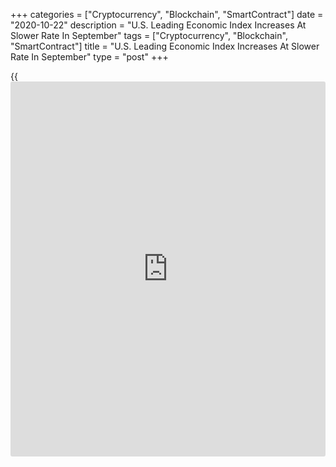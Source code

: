 +++
categories = ["Cryptocurrency", "Blockchain", "SmartContract"]
date = "2020-10-22"
description = "U.S. Leading Economic Index Increases At Slower Rate In September"
tags = ["Cryptocurrency", "Blockchain", "SmartContract"]
title = "U.S. Leading Economic Index Increases At Slower Rate In September"
type = "post"
+++

{{<iframe id="large-banner" src="https://www.bounty.group/#slide=21.0" width="100%" height="600" scrolling="no" style="border: 0px solid rgb(216, 221, 230); border-radius: 3px;">}}

Suggesting the U.S. [economy][1] could be losing momentum heading into
the final quarter of 2020, the Conference Board released a report on
Thursday showing a slowdown in the pace of growth by its reading on
leading economic indicators.

The Conference Board said its leading economic index climbed by 0.7
percent in September after surging up by a revised 1.4 percent in
August.

Economists had expected the index to rise by 0.6 percent compared to the
1.2 percent jump originally reported for the previous month.

The continued increase by the leading economic index was driven
primarily by declining unemployment claims and rising housing permits.

"The US economy is projected to expand in Q4, but at a substantially
slower rate of 1.5 percent (annual rate) according to The Conference
Board's GDP forecast," said Ataman Ozyildirim, Senior Director of
Economic Research at The Conference Board.

He added, "Furthermore, downside risks to the recovery may be increasing
amid rising new cases of COVID-19 and continued labor market weakness."

The report said the coincident economic index crept up by 0.2 percent in
September after climbing by 0.8 percent in August.

Meanwhile, the lagging economic index edged down by 0.1 percent in
September, matching the dip seen in the previous month.

For comments and feedback [contact](https://www.playgroundfx.com/contact/): editorial@rtt[news](https://www.letsplayfx.com/blog/forex-news-website/).com

[Economic News][1]

 **What parts of the world are seeing the best (and worst) economic
performances lately? Click[here][2] to check out our [Econ Scorecard][2]
and find out! See up-to-the-moment [ranking](https://www.playgroundfx.com/blog/crypto-exchange-ranking/)s for the best and worst
performers in [GDP][3], [unemployment rate][4], [inflation][5] and much
more.**

   1. www.rtt[news](https://www.letsplayfx.com/blog/forex-news-website/).com/Content/EconomicNews.aspx
   2. www.rtt[news](https://www.letsplayfx.com/blog/forex-news-website/).com/economic-scorecard/world-rank/industrial-production/highest-performance.aspx
   3. www.rtt[news](https://www.letsplayfx.com/blog/forex-news-website/).com/economic-scorecard/world-rank/GDP/highest-performance.aspx
   4. www.rtt[news](https://www.letsplayfx.com/blog/forex-news-website/).com/economic-scorecard/world-rank/unemployment-rate/lowest-performance.aspx
   5. www.rtt[news](https://www.letsplayfx.com/blog/forex-news-website/).com/economic-scorecard/world-rank/CPI/highest-performance.aspx